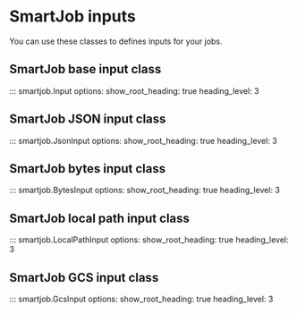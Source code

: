 # SmartJob inputs

You can use these classes to defines inputs for your jobs.

## SmartJob base input class

::: smartjob.Input
    options:
      show_root_heading: true
      heading_level: 3

## SmartJob JSON input class

::: smartjob.JsonInput
    options:
      show_root_heading: true
      heading_level: 3

## SmartJob bytes input class

::: smartjob.BytesInput
    options:
      show_root_heading: true
      heading_level: 3

## SmartJob local path input class

::: smartjob.LocalPathInput
    options:
      show_root_heading: true
      heading_level: 3

## SmartJob GCS input class

::: smartjob.GcsInput
    options:
      show_root_heading: true
      heading_level: 3